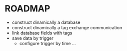 ROADMAP
===
+ construct dinamically a database
+ construct dinamically a tag exchange communication
+ link database fields with tags
+ save data by trigger
    - configure trigger by time
...

